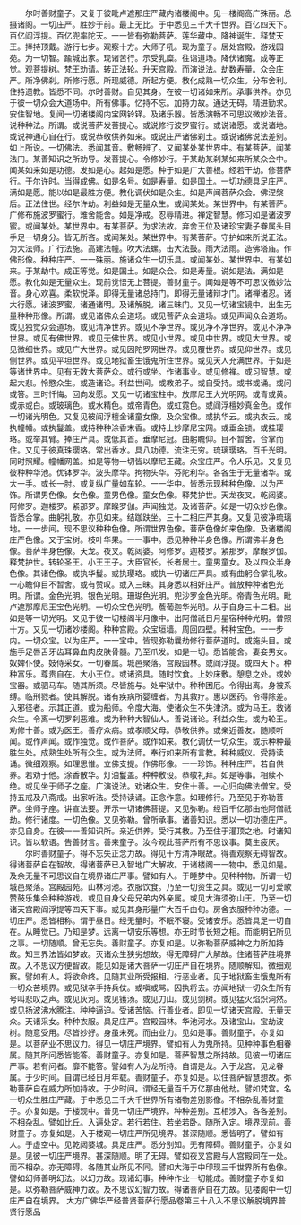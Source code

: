 <!-- { "loadSidebar": true } -->
　　尔时善财童子。又复于彼毗卢遮那庄严藏内诸楼阁中。见一楼阁高广殊丽。总摄诸阁。一切庄严。胜妙于前。最上无比。于中悉见三千大千世界。百亿四天下。百亿阎浮提。百亿兜率陀天。一一皆有弥勒菩萨。莲华藏中。降神诞生。释梵天王。捧持顶戴。游行七步。观察十方。大师子吼。现为童子。居处宫殿。游戏园苑。为一切智。踰城出家。现诸苦行。示受乳糜。往诣道场。降伏诸魔。成等正觉。观菩提树。梵王劝请。转正法轮。升天宫殿。而演说法。劫数寿量。众会庄严。所净佛刹。所修行愿。所现威德。所起方便。教化成熟一切众生。分布舍利。住持遗教。皆悉不同。尔时善财。自见其身。在彼一切诸如来所。承事供养。亦见于彼一切众会大道场中。所有佛事。忆持不忘。加持力故。通达无碍。精进勤求。安住智地。复闻一切诸楼阁内宝网铃铎。及诸乐器。皆悉演畅不可思议微妙法音。说种种法。所谓。或说菩萨发菩提心。或说修行波罗蜜行。或说诸愿。或说诸地。或说神通心自在行。或说恭敬供养如来。或说庄严诸佛刹土。或说诸佛说法差别。如上所说。一切佛法。悉闻其音。敷畅辨了。又闻某处某世界中。有某菩萨。闻某法门。某善知识之所劝导。发菩提心。令修妙行。于某劫某刹某如来所某众会中。闻某如来如是功德。发如是心。起如是愿。种于如是广大善根。经若干劫。修菩萨行。于尔许时。当得成佛。如是名号。如是寿量。如是国土。一切功德具足庄严。满如是愿。能以如是最胜方便。教化调伏如是众生。如是声闻菩萨众会。佛涅槃后。正法住世。经尔许劫。利益如是无量众生。或闻某处。某世界中。有某菩萨。广修布施波罗蜜行。难舍能舍。如是净戒。忍辱精进。禅定智慧。修习如是诸波罗蜜。或闻某处。某世界中。有某菩萨。为求法故。弃舍王位及诸珍宝妻子眷属头目手足一切身分。皆无所吝。或闻某处。某世界中。有某菩萨。守护如来所说正法。为大法师。广行法施。高建法幢。吹大法螺。击大法鼓。雨大法雨。造佛塔庙。作佛形像。种种庄严。一一殊丽。施诸众生一切乐具。或闻某处。某世界中。有某如来。于某劫中。成正等觉。如是国土。如是众会。如是寿量。说如是法。满如是愿。教化如是无量众生。现前觉悟无上菩提。善财童子。闻如是等不可思议微妙法音。身心欢喜。柔软悦泽。即得无量诸总持门。即得无量诸辩才门。诸禅诸忍。诸大行愿。诸波罗蜜。诸通诸明。及诸解脱。诸三昧门。又见一切诸宝镜中。出生无量种种形像。所谓。或见诸佛众会道场。或见菩萨众会道场。或见声闻众会道场。或见独觉众会道场。或见清净世界。或见不净世界。或见净不净世界。或见不净净世界。或见有佛世界。或见无佛世界。或见小世界。或见中世界。或见大世界。或见微细世界。或见广大世界。或见因陀罗网世界。或见覆世界。或见仰世界。或见侧世界。或见平坦世界。或见地狱畜生饿鬼所住世界。或见天人充满世界。于如是等诸世界中。见有无数大菩萨众。或行或坐。作诸事业。或见修禅。或习智慧。或起大悲。怜愍众生。或造诸论。利益世间。或教弟子。或自受持。或书或诵。或问或答。三时忏悔。回向发愿。又见一切诸宝柱中。放摩尼王大光明网。或青或黄。或赤或白。或玻璃色。或水精色。或帝青色。或虹霓色。或阎浮檀妙真金色。或作一切诸光明色。又复见彼阎浮檀金诸童女像。及众宝像。或执华云。或执衣云。或执幢幡。或执鬘盖。或持种种涂香末香。或持上妙摩尼宝网。或垂金锁。或挂璎珞。或举其臂。捧庄严具。或低其首。垂摩尼冠。曲躬瞻仰。目不暂舍。合掌而住。又见于彼真珠璎珞。常出香水。具八功德。流注无穷。琉璃璎珞。百千光明。同时照耀。幢幡网盖。如是等物一切皆以摩尼王藏。众宝庄严。令人乐见。又复见彼种种华池。优钵罗华。波头摩华。拘物头华。芬陀利华。各各生于无量诸华。或大一手。或长一肘。或复纵广量如车轮。一一华中。皆悉示现种种色像。以为严饰。所谓男色像。女色像。童男色像。童女色像。释梵护世。天龙夜叉。乾闼婆。阿修罗。迦楼罗。紧那罗。摩睺罗伽。声闻独觉。及诸菩萨。如是一切众妙色像。皆悉合掌。曲躬礼敬。亦见如来。结跏趺坐。三十二相庄严其身。又复见彼净琉璃地。一一步间。现不思议种种色像。所谓世界色像。菩萨色像如来色像。及诸楼阁庄严色像。又于宝树。枝叶华果。一一事中。悉见种种半身色像。所谓佛半身色像。菩萨半身色像。天龙。夜叉。乾闼婆。阿修罗。迦楼罗。紧那罗。摩睺罗伽。释梵护世。转轮圣王。小王王子。大臣官长。长者居士。童男童女。及以四众半身色像。其诸色像。或执华鬘。或执璎珞。或执一切诸庄严具。或有曲躬合掌礼敬。一心瞻仰目不暂舍。或有赞叹。或入三昧。其身悉以相好庄严。普放种种诸色光明。所谓。金色光明。银色光明。珊瑚色光明。兜沙罗金色光明。帝青色光明。毗卢遮那摩尼王宝色光明。一切众宝色光明。薝葡迦华光明。从于自身三十二相。出如是等一切光明。又见于彼一切楼阁半月像中。出阿僧祇日月星宿种种光明。普照十方。又见一切诸妙楼阁。种种宫殿。众宝垣墙。周回四壁。种种宝色。一一步内。一切众宝。以为庄严。一一宝中。皆现弥勒曩劫修行菩萨道时。或施头目。或施手足唇舌牙齿耳鼻血肉皮肤骨髓。乃至爪发。如是一切。悉皆能舍。妻妾男女。奴婢仆使。妓侍采女。一切眷属。城邑聚落。宫殿园林。或阎浮提。或四天下。种种富乐。尊贵自在。大小王位。或诸资具。随时饮食。上妙床敷。憩息之处。或妙宝器。或驷马车。随其所须。尽皆施与。处牢狱中。种种困厄。令得出离。身被系缚。临刑戮者。使其解脱。诸有疾病所婴缠者。为其救疗。惠以医药。令得除差。入邪径者。示其正道。或为船师。令度大海。使诸众生不失津济。或为马王。救诸众生。令离一切罗刹恶难。或为种种大智仙人。善说诸论。利益众生。或为轮王。劝修十善。或为医王。善疗众病。或孝顺父母。恭敬供养。或亲近善友。随顺听闻。或作声闻。或作独觉。或作菩萨。或作如来。教化调伏一切众生。或示种种最胜生处。成熟生处所有众生。或为法师。奉行如来所有言教。种种威仪。受持读诵。微细观察。如理思惟。立佛支提。作佛形像。一一珍饰。种种庄严。若自供养。若劝于他。涂香散华。灯油鬘盖。种种敷设。恭敬礼拜。如是等事。相续不绝。或见坐于师子之座。广演说法。劝诸众生。安住十善。一心归向佛法僧宝。受持五戒及八斋戒。出家听法。受持读诵。正念作意。如理修行。乃至见于弥勒菩萨。坐师子座。讲宣法要。开示一切诸佛菩提。又见弥勒。经百千亿那由他阿僧祇劫。修行诸度。一切色像。又见弥勒。曾所承事。诸善知识。悉以一切功德庄严。亦见自身。在彼一一善知识所。亲近供养。受行其教。乃至住于灌顶之地。时诸知识。皆以软语。告善财言。善来童子。汝今观此菩萨所有不思议事。莫生疲厌。
　　尔时善财童子。得不忘失正念力故。得见十方清净眼故。得善观察无碍智故。得诸菩萨自在智故。得诸菩萨已入智地广大解故。于诸楼阁一一物中。悉见如是。及余无量不可思议自在境界诸庄严事。譬如有人。于睡梦中。见种种物。所谓一切城邑聚落。宫殿园苑。山林河池。衣服饮食。乃至一切资生之具。或见一切可爱歌赞鼓乐集会种种游戏。或见自身父母兄弟内外亲属。或见大海须弥山王。乃至一切诸天宫殿阎浮提等四天下事。或见其身形量广大百千由旬。房舍衣服种种功德。一切庄严。悉皆相称。谓于昼日。经无量时。不眠不寝。受诸安乐。悉皆具足一切自在。从睡觉已。乃知是梦。远离一切安乐等想。亦无时节长短之相。而能明记所见之事。一切随顺。曾无忘失。善财童子。亦复如是。以弥勒菩萨威神之力所加持故。知三界法皆如梦故。灭诸众生狭劣想故。得无障碍广大解故。住诸菩萨胜境界故。入不思议方便智故。能见如是诸大菩萨一切庄严自在境界。随顺解知。微细观察。譬如有人。将欲命终。见随其业所受报相。行恶业者。见于地狱畜生饿鬼所有一切众苦境界。或见狱卒手持兵仗。或嗔或骂。囚执将去。亦闻地狱一切众生所有号叫悲叹之声。或见灰河。或见镬汤。或见刀山。或见剑树。或见猛火焰炽洞然。或见扬波沸水腾注。种种逼迫。受诸苦恼。行善业者。即见一切诸天宫殿。无量天众。天诸采女。种种衣服。具足庄严。宫殿园林。华池河水。及诸宝山。宝劫波树。随意受用。尽皆妙好。身虽未死。而由业力。见如是事。善财童子。亦复如是。以菩萨业不思议力。得见一切庄严境界。譬如有人为鬼所持。见种种事色相眷属。随其所问悉皆能答。善财童子。亦复如是。菩萨智慧之所持故。见彼一切诸庄严事。若有问者。靡不能答。譬如有人为龙所持。自谓是龙。入于龙宫。见龙眷属。于少时间。自谓已经日月年载。善财童子。亦复如是。以住菩萨智慧想故。弥勒菩萨自在威力所加持故。于少时间。谓经无量百千万亿那由他劫。譬如梵宫。名一切众生胜庄严藏。于中悉见三千大千世界所有诸物差别影像。不相杂乱善财童子。亦复如是。于楼观中。普见一切庄严境界。种种差别。互相涉入。各各差别。不相杂乱。譬如比丘。入遍处定。若行若住。若坐若卧。随所入定。境界现前。善财童子。亦复如是。入于楼观一切庄严所见境界。甚深随顺。悉皆明了。譬如有人。于虚空中。见乾闼婆城。具足庄严。悉分别知。无有障碍。善财童子。亦复如是。见彼一切庄严境界。甚深随顺。明了无碍。譬如夜叉宫殿与人宫殿同在一处。而不相杂。亦无障碍。各随其业所见不同。譬如大海于中印现三千世界所有色像。譬如幻师善明幻法。以幻力故。现诸幻事。种种作业一切能成。善财童子亦复如是。以弥勒菩萨威神力故。及不思议幻智力故。得诸菩萨自在力故。见楼阁中一切庄严自在境界。
大方广佛华严经普贤菩萨行愿品卷第三十八入不思议解脱境界普贤行愿品
